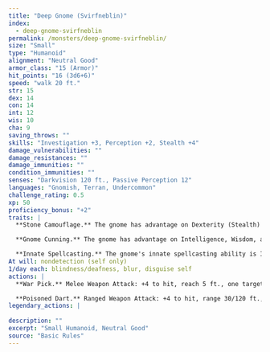 ```yaml
---
title: "Deep Gnome (Svirfneblin)"
index:
  - deep-gnome-svirfneblin
permalink: /monsters/deep-gnome-svirfneblin/
size: "Small"
type: "Humanoid"
alignment: "Neutral Good"
armor_class: "15 (Armor)"
hit_points: "16 (3d6+6)"
speed: "walk 20 ft."
str: 15
dex: 14
con: 14
int: 12
wis: 10
cha: 9
saving_throws: ""
skills: "Investigation +3, Perception +2, Stealth +4"
damage_vulnerabilities: ""
damage_resistances: ""
damage_immunities: ""
condition_immunities: ""
senses: "Darkvision 120 ft., Passive Perception 12"
languages: "Gnomish, Terran, Undercommon"
challenge_rating: 0.5
xp: 50
proficiency_bonus: "+2"
traits: |
  **Stone Camouflage.** The gnome has advantage on Dexterity (Stealth) checks made to hide in rocky terrain.

  **Gnome Cunning.** The gnome has advantage on Intelligence, Wisdom, and Charisma saving throws against magic.

  **Innate Spellcasting.** The gnome's innate spellcasting ability is Intelligence (spell save DC 11). It can innately cast the following spells, requiring no material components:
At will: nondetection (self only)
1/day each: blindness/deafness, blur, disguise self
actions: |
  **War Pick.** Melee Weapon Attack: +4 to hit, reach 5 ft., one target. Hit: 6 (1d8 + 2) piercing damage.

  **Poisoned Dart.** Ranged Weapon Attack: +4 to hit, range 30/120 ft., one creature. Hit: 4 (1d4 + 2) piercing damage, and the target must succeed on a DC 12 Constitution saving throw or be poisoned for 1 minute. The target can repeat the saving throw at the end of each of its turns, ending the effect on itself on a success  
legendary_actions: |
  
description: ""
excerpt: "Small Humanoid, Neutral Good"
source: "Basic Rules"
---
```

